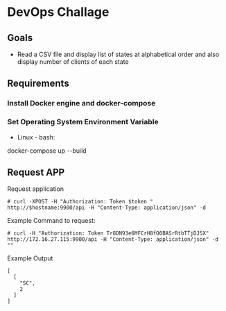 # DevOps Challage


## Goals

* Read a CSV file and display list of states at alphabetical order and also display number of clients of each state

## Requirements

### Install Docker engine and docker-compose

### Set Operating System Environment Variable

* Linux - bash:

docker-compose up --build

## Request APP 

Request application

`# curl -XPOST -H "Authorization: Token $token " http://$hostname:9900/api -H "Content-Type: application/json" -d  `

Example Command to request:

`# curl -H "Authorization: Token Tr8DN93e6MFCrH8fO0BASrRtbTTjDJ5X" http://172.16.27.115:9900/api -H "Content-Type: application/json" -d ""`

Example Output

```
[
  [
    "SC",
    2
  ]
]
```
